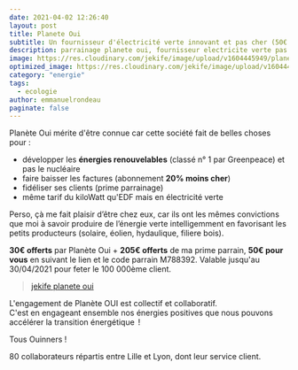 ```yaml
---
date: 2021-04-02 12:26:40
layout: post
title: Planete Oui
subtitle: Un fournisseur d'électricité verte innovant et pas cher (50€ offerts jusqu'au 30/04/2021)
description: parrainage planete oui, fournisseur electricite verte pas cher
image: https://res.cloudinary.com/jekife/image/upload/v1604445949/planeteOui_bvavwt.jpg
optimized_image: https://res.cloudinary.com/jekife/image/upload/v1604445949/planeteOui_bvavwt.jpg
category: "energie"
tags:
  - ecologie
author: emmanuelrondeau
paginate: false
---
```

Planète Oui mérite d'être connue car cette société fait de belles choses pour :

* développer les **énergies renouvelables** (classé n° 1 par Greenpeace) et pas le nucléaire
* faire baisser les factures (abonnement **20% moins cher**)
* fidéliser ses clients (prime parrainage)
* même tarif du kiloWatt qu'EDF mais en électricité verte

Perso, çà me fait plaisir d’être chez eux, car ils ont les mêmes convictions que moi à savoir produire de l’énergie verte intelligemment en favorisant les petits producteurs (solaire, éolien, hydaulique, filiere bois). 

**30€ offerts** par Planète Oui + **205€ offerts** de ma prime parrain, **50€ pour vous** en suivant le lien et le code parrain M788392.
Valable jusqu'au 30/04/2021 pour feter le 100 000ème client.

> [jekife planete oui](https://www.planete-oui.fr/Souscrire/?cpa=M788392)

L'engagement de Planète OUI est collectif et collaboratif.\
C'est en engageant ensemble nos énergies positives que nous pouvons accélérer la transition énergétique  !

Tous Ouinners !

80 collaborateurs répartis entre Lille et Lyon, dont leur service client.
